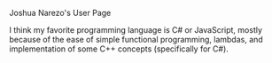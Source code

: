Joshua Narezo's User Page

I think my favorite programming language is C# or JavaScript, mostly because of
the ease of simple functional programming, lambdas, and implementation of some
C++ concepts (specifically for C#).